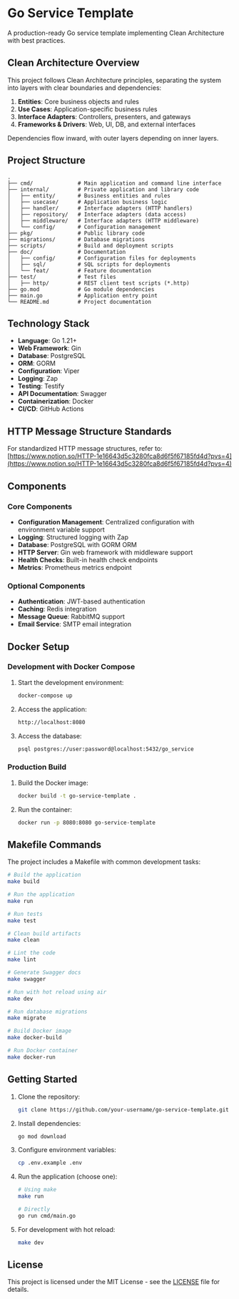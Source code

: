 # Go Service Template

A production-ready Go service template implementing Clean Architecture with best practices.

## Clean Architecture Overview

This project follows Clean Architecture principles, separating the system into layers with clear boundaries and dependencies:

1. **Entities**: Core business objects and rules
2. **Use Cases**: Application-specific business rules
3. **Interface Adapters**: Controllers, presenters, and gateways
4. **Frameworks & Drivers**: Web, UI, DB, and external interfaces

Dependencies flow inward, with outer layers depending on inner layers.

## Project Structure

```
.
├── cmd/              # Main application and command line interface
├── internal/         # Private application and library code
│   ├── entity/       # Business entities and rules
│   ├── usecase/      # Application business logic
│   ├── handler/      # Interface adapters (HTTP handlers)
│   ├── repository/   # Interface adapters (data access)
│   ├── middleware/   # Interface adapters (HTTP middleware)
│   └── config/       # Configuration management
├── pkg/              # Public library code
├── migrations/       # Database migrations
├── scripts/          # Build and deployment scripts
├── doc/              # Documentation
│   ├── config/       # Configuration files for deployments
│   ├── sql/          # SQL scripts for deployments
│   └── feat/         # Feature documentation
├── test/             # Test files
│   ├── http/         # REST client test scripts (*.http)
├── go.mod            # Go module dependencies
├── main.go           # Application entry point
└── README.md         # Project documentation
```

## Technology Stack

- **Language**: Go 1.21+
- **Web Framework**: Gin
- **Database**: PostgreSQL
- **ORM**: GORM
- **Configuration**: Viper
- **Logging**: Zap
- **Testing**: Testify
- **API Documentation**: Swagger
- **Containerization**: Docker
- **CI/CD**: GitHub Actions

## HTTP Message Structure Standards

For standardized HTTP message structures, refer to:
[https://www.notion.so/HTTP-1e16643d5c3280fca8d6f5f67185fd4d?pvs=4](https://www.notion.so/HTTP-1e16643d5c3280fca8d6f5f67185fd4d?pvs=4)

## Components

### Core Components
- **Configuration Management**: Centralized configuration with environment variable support
- **Logging**: Structured logging with Zap
- **Database**: PostgreSQL with GORM ORM
- **HTTP Server**: Gin web framework with middleware support
- **Health Checks**: Built-in health check endpoints
- **Metrics**: Prometheus metrics endpoint

### Optional Components
- **Authentication**: JWT-based authentication
- **Caching**: Redis integration
- **Message Queue**: RabbitMQ support
- **Email Service**: SMTP email integration

## Docker Setup

### Development with Docker Compose

1. Start the development environment:
   ```bash
   docker-compose up
   ```

2. Access the application:
   ```bash
   http://localhost:8080
   ```

3. Access the database:
   ```bash
   psql postgres://user:password@localhost:5432/go_service
   ```

### Production Build

1. Build the Docker image:
   ```bash
   docker build -t go-service-template .
   ```

2. Run the container:
   ```bash
   docker run -p 8080:8080 go-service-template
   ```

## Makefile Commands

The project includes a Makefile with common development tasks:

```bash
# Build the application
make build

# Run the application
make run

# Run tests
make test

# Clean build artifacts
make clean

# Lint the code
make lint

# Generate Swagger docs
make swagger

# Run with hot reload using air
make dev

# Run database migrations
make migrate

# Build Docker image
make docker-build

# Run Docker container
make docker-run
```

## Getting Started

1. Clone the repository:
   ```bash
   git clone https://github.com/your-username/go-service-template.git
   ```

2. Install dependencies:
   ```bash
   go mod download
   ```

3. Configure environment variables:
   ```bash
   cp .env.example .env
   ```

4. Run the application (choose one):
   ```bash
   # Using make
   make run

   # Directly
   go run cmd/main.go
   ```

5. For development with hot reload:
   ```bash
   make dev
   ```

## License

This project is licensed under the MIT License - see the [LICENSE](LICENSE) file for details.
